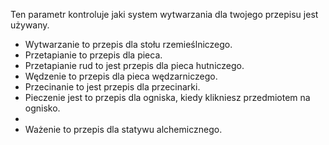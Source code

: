 Ten parametr kontroluje jaki system wytwarzania dla twojego przepisu jest używany.

* Wytwarzanie to przepis dla stołu rzemieślniczego.
* Przetapianie to przepis dla pieca.
* Przetapianie rud to jest przepis dla pieca hutniczego.
* Wędzenie to przepis dla pieca wędzarniczego.
* Przecinanie to jest przepis dla przecinarki.
* Pieczenie jest to przepis dla ogniska, kiedy klikniesz przedmiotem na ognisko.
*
* Ważenie to przepis dla statywu alchemicznego.